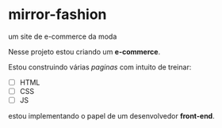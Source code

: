 # mirror-fashion
um site de e-commerce da moda

Nesse projeto estou criando um **e-commerce**.

Estou construindo várias _paginas_ com intuito de treinar:
- [ ] HTML
- [ ] CSS
- [ ] JS

estou implementando o  papel de um desenvolvedor **front-end**.

